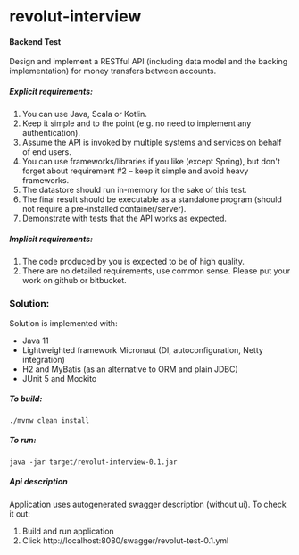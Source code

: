 # revolut-interview

#### Backend Test

Design and implement a RESTful API (including data model and the backing implementation)
for money transfers between accounts.

##### Explicit requirements:
1. You can use Java, Scala or Kotlin.
2. Keep it simple and to the point (e.g. no need to implement any authentication).
3. Assume the API is invoked by multiple systems and services on behalf of end users.
4. You can use frameworks/libraries if you like (except Spring), but don't forget about
requirement #2 – keep it simple and avoid heavy frameworks.
5. The datastore should run in-memory for the sake of this test.
6. The final result should be executable as a standalone program (should not require
a pre-installed container/server).
7. Demonstrate with tests that the API works as expected.

##### Implicit requirements:
1. The code produced by you is expected to be of high quality.
2. There are no detailed requirements, use common sense.
Please put your work on github or bitbucket.


### Solution:

Solution is implemented with:

- Java 11
- Lightweighted framework Micronaut (DI, autoconfiguration, Netty integration)
- H2 and MyBatis (as an alternative to ORM and plain JDBC)
- JUnit 5 and Mockito

##### To build:
`./mvnw clean install`

##### To run:

`java -jar target/revolut-interview-0.1.jar`

##### Api description
Application uses autogenerated swagger description (without ui). To check it out:

1. Build and run application
2. Click http://localhost:8080/swagger/revolut-test-0.1.yml 
